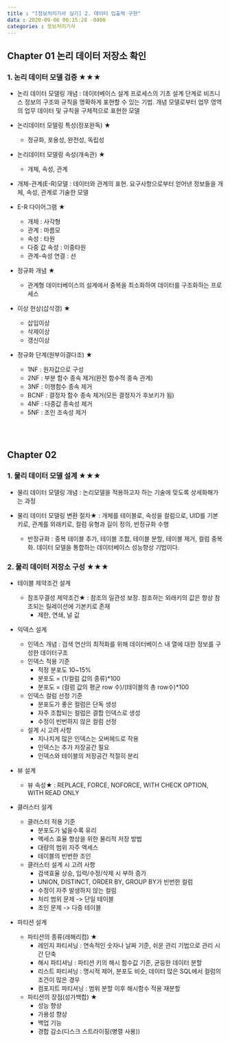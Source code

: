 ```yaml
---
title : "[정보처리기사 실기] 2. 데이터 입출력 구현"
data : 2020-09-06 00:15:28 -0400
categories : 정보처리기사
---
```

## Chapter 01 논리 데이터 저장소 확인
### 1. 논리 데이터 모델 검증 ★★★
- 논리 데이터 모델링 개념 : 데이터베이스 설계 프로세스의 기초 설계 단계로 비즈니스 정보의 구조와 규칙을 명확하게 표현할 수 있는 기법. 개념 모델로부터 업무 영역의 업무 데이터 및 규칙을 구체적으로 표현한 모델

- 논리데이터 모델링 특성(정포완독) ★
    - 정규화, 포용성, 완전성, 독립성

- 논리데이터 모델링 속성(개속관) ★
    - 개체, 속성, 관계

- 개체-관계(E-R)모델 : 데이터와 관계의 표현. 요구사항으로부터 얻어낸 정보들을 개체, 속성, 관계로 기술한 모델

- E-R 다이어그램 ★
    - 개체 : 사각형
    - 관계 : 마름모
    - 속성 : 타원
    - 다중 값 속성 : 이중타원
    - 관계-속성 연결 : 선

- 정규화 개념 ★ 
    - 관계형 데이터베이스의 설계에서 중복을 최소화하여 데이터를 구조화하는 프로세스

- 이상 현상(삽삭갱) ★
    - 삽입이상
    - 삭제이상
    - 갱신이상

- 정규화 단계(원부이결다조) ★
    - 1NF : 원자값으로 구성
    - 2NF : 부분 함수 종속 제거(완전 함수적 종속 관계)
    - 3NF : 이행함수 종속 제거
    - BCNF : 결정자 함수 종속 제거(모든 결정자가 후보키가 됨)
    - 4NF : 다중값 종속성 제거
    - 5NF : 조인 조속성 제거
<br>
<br>

## Chapter 02 
### 1. 물리 데이터 모델 설계 ★★★
- 물리 데이터 모델링 개념 : 논리모델을 적용하고자 하는 기술에 맞도록 상세화해가는 과정

- 물리 데이터 모델링 변환 절차★ : 개체를 테이블로, 속성을 컬럼으로, UID를 기본키로, 관계를 외래키로, 컬럼 유형과 길이 정의, 반정규화 수행
    - 반정규화 : 중복 테이블 추가, 테이블 조합, 테이블 분할, 테이블 제거, 컬럼 중복화. 데이터 모델을 통합하는 데이터베이스 성능향상 기법이다.

### 2. 물리 데이터 저장소 구성 ★★★
- 테이블 제약조건 설계
    - 참조무결성 제약조건★ : 참조의 일관성 보장. 참조하는 외래키의 값은 항상 참조되는 릴레이션에 기본키로 존재
        - 제한, 연쇄, 널 값

- 익덱스 설계
    - 인덱스 개념 : 검색 연산의 최적화를 위해 데이터베이스 내 열에 대한 정보를 구성한 데이터구조
    - 인덱스 적용 기준
        - 적정 분포도 10~15%
        - 분포도 = (1/컬럼 값의 종류)*100
        - 분포도 = (컬럼 값의 평균 row 수)/(테이블의 총 row수)*100
    - 인덱스 컬럼 선정 기준
        - 분포도가 좋은 컬럼은 단독 생성
        - 자주 조합되는 컬럼은 결합 인덱스로 생성
        - 수정이 빈번하지 않은 컬럼 선정
    - 설계 시 고려 사항
        - 지나치게 많은 인덱스는 오버헤드로 작용
        - 인덱스는 추가 저장공간 필요
        - 인덱스와 테이블의 저장공간 적절히 분리
    
- 뷰 설계
    - 뷰 속성★ : REPLACE, FORCE, NOFORCE, WITH CHECK OPTION, WITH READ ONLY

- 클러스터 설계
    - 클러스터 적용 기준
        - 분포도가 넓을수록 유리
        - 액세스 효율 향상을 위한 물리적 저장 방법
        - 대량의 범위 자주 액세스
        - 테이블의 빈번한 조인
    - 클러스터 설계 시 고려 사항
        - 검색효율 상승, 입력/수정/삭제 시 부하 증가
        - UNION, DISTINCT, ORDER BY, GROUP BY가 빈번한 컬럼
        - 수정이 자주 발생하지 않는 컬럼
        - 처리 범위 문제 -> 단일 테이블
        - 조인 문제 -> 다중 테이블

- 파티션 설계
    - 파티션의 종류(레해리컴) ★ 
        - 레인지 파티셔닝 : 연속적인 숫자나 날짜 기준, 쉬운 관리 기법으로 관리 시간 단축
        - 해시 파티셔닝 : 파티션 키의 해시 함수값 기준, 균등한 데이터 분할
        - 리스트 파티셔닝 : 명시적 제어, 분포도 비슷, 데이터 많은 SQL에서 컬럼의 조건이 많은 경우
        - 컴포지트 파티셔닝 : 범위 분할 이후 해시함수 적용 재분할
    - 파티션의 장점(성가백합) ★
        - 성능 향상
        - 가용성 향상
        - 백업 기능
        - 경합 감소(디스크 스트라이핑(병렬 사용))